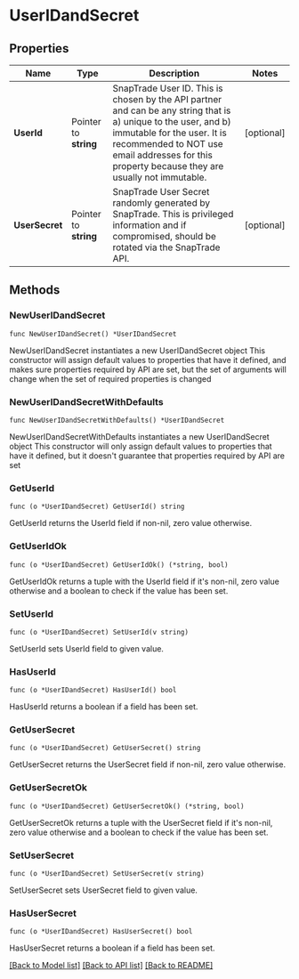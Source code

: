 # UserIDandSecret

## Properties

Name | Type | Description | Notes
------------ | ------------- | ------------- | -------------
**UserId** | Pointer to **string** | SnapTrade User ID. This is chosen by the API partner and can be any string that is a) unique to the user, and b) immutable for the user. It is recommended to NOT use email addresses for this property because they are usually not immutable. | [optional] 
**UserSecret** | Pointer to **string** | SnapTrade User Secret randomly generated by SnapTrade. This is privileged information and if compromised, should be rotated via the SnapTrade API. | [optional] 

## Methods

### NewUserIDandSecret

`func NewUserIDandSecret() *UserIDandSecret`

NewUserIDandSecret instantiates a new UserIDandSecret object
This constructor will assign default values to properties that have it defined,
and makes sure properties required by API are set, but the set of arguments
will change when the set of required properties is changed

### NewUserIDandSecretWithDefaults

`func NewUserIDandSecretWithDefaults() *UserIDandSecret`

NewUserIDandSecretWithDefaults instantiates a new UserIDandSecret object
This constructor will only assign default values to properties that have it defined,
but it doesn't guarantee that properties required by API are set

### GetUserId

`func (o *UserIDandSecret) GetUserId() string`

GetUserId returns the UserId field if non-nil, zero value otherwise.

### GetUserIdOk

`func (o *UserIDandSecret) GetUserIdOk() (*string, bool)`

GetUserIdOk returns a tuple with the UserId field if it's non-nil, zero value otherwise
and a boolean to check if the value has been set.

### SetUserId

`func (o *UserIDandSecret) SetUserId(v string)`

SetUserId sets UserId field to given value.

### HasUserId

`func (o *UserIDandSecret) HasUserId() bool`

HasUserId returns a boolean if a field has been set.

### GetUserSecret

`func (o *UserIDandSecret) GetUserSecret() string`

GetUserSecret returns the UserSecret field if non-nil, zero value otherwise.

### GetUserSecretOk

`func (o *UserIDandSecret) GetUserSecretOk() (*string, bool)`

GetUserSecretOk returns a tuple with the UserSecret field if it's non-nil, zero value otherwise
and a boolean to check if the value has been set.

### SetUserSecret

`func (o *UserIDandSecret) SetUserSecret(v string)`

SetUserSecret sets UserSecret field to given value.

### HasUserSecret

`func (o *UserIDandSecret) HasUserSecret() bool`

HasUserSecret returns a boolean if a field has been set.


[[Back to Model list]](../README.md#documentation-for-models) [[Back to API list]](../README.md#documentation-for-api-endpoints) [[Back to README]](../README.md)


